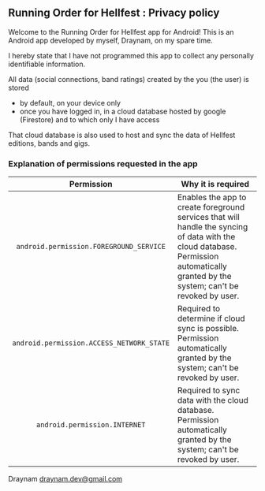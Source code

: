 ## Running Order for Hellfest : Privacy policy

Welcome to the Running Order for Hellfest app for Android! This is an Android app developed by myself, Draynam, on my spare time.

I hereby state that I have not programmed this app to collect any personally identifiable information.

All data (social connections, band ratings) created by the you (the user) is stored 
- by default, on your device only
- once you have logged in, in a cloud database hosted by google (Firestore) and to which only I have access

That cloud database is also used to host and sync the data of Hellfest editions, bands and gigs. 

### Explanation of permissions requested in the app

| Permission | Why it is required |
| :---: | --- |
| `android.permission.FOREGROUND_SERVICE` | Enables the app to create foreground services that will handle the syncing of data with the cloud database. Permission automatically granted by the system; can't be revoked by user. |
| `android.permission.ACCESS_NETWORK_STATE` | Required to determine if cloud sync is possible. Permission automatically granted by the system; can't be revoked by user. |
| `android.permission.INTERNET` | Required to sync data with the cloud database. Permission automatically granted by the system; can't be revoked by user. |

Draynam
draynam.dev@gmail.com
